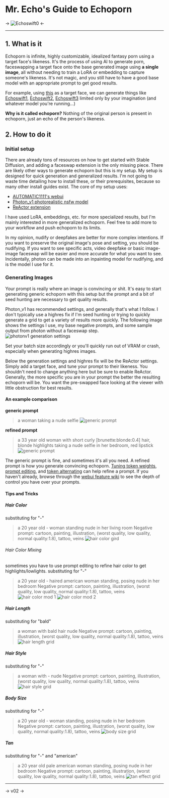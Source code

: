 # Mr. Echo's Guide to Echoporn

-> ![Echoswift0](https://files.catbox.moe/dvejgi.jpg) <-

---
## 1. What is it

Echoporn is infinite, highly customizable, idealized fantasy porn using a target face's likeness. It's the process of using AI to generate porn, faceswapping a target face onto the base generated image using **a single image**, all without needing to train a LoRA or embedding to capture someone's likeness. It's not magic, and you still have to have a good base model with an appropriate prompt to get good results.

For example, using [this](https://files.catbox.moe/3n48z7.jpg) as a target face, we can generate things like [Echoswift1](https://files.catbox.moe/9xm4r8.jpg), [Echoswift2](https://files.catbox.moe/wvd74g.jpg), [Echoswift3](https://files.catbox.moe/ak8nsc.jpg) limited only by your imagination (and whatever model you're running...)

**Why is it called echoporn?** Nothing of the original person is present in echoporn, just an echo of the person's likeness.

## 2. How to do it

### Initial setup

There are already tons of resources on how to get started with Stable Diffusion, and adding a faceswap extension is the only missing piece. There are likely other ways to generate echoporn but this is my setup. My setup is designed for quick generation and generalized results. I'm not going to waste time detailing how to install these, or their prerequisites, because so many other install guides exist. The core of my setup uses:

- [AUTOMATIC1111's webui](https://github.com/AUTOMATIC1111/stable-diffusion-webui)
- [Photon_v1 photorealistic nsfw model](https://civitai.com/models/84728?modelVersionId=90072)
- [ReActor extension](https://github.com/Gourieff/sd-webui-reactor)

I have used LoRA, embeddings, etc. for more specialized results, but I'm mainly interested in more generalized echoporn. Feel free to add more to your workflow and push echoporn to its limits.

In my opinion, nudify or deepfakes are better for more complex intentions. If you want to preserve the original image's pose and setting, you should be nudifying. If you want to see specific acts, video deepfake or basic image-image faceswap will be easier and more accurate for what you want to see. Incidentally, photon can be made into an inpainting model for nudifying, and is the model I use for it.

### Generating Images

Your prompt is really where an image is convincing or shit. It's easy to start generating generic echoporn with this setup but the prompt and a bit of seed hunting are necessary to get quality results.

Photon_v1 has recommended settings, and generally that's what I follow. I don't typically use a highres fix if I'm seed hunting or trying to quickly generate a grid to get a variety of results more quickly. The following image shows the settings I use, my base negative prompts, and some sample output from photon without a faceswap step.
![photonv1 generation settings](https://files.catbox.moe/a4cgt3.png)

Set your batch size accordingly or you'll quickly run out of VRAM or crash, especially when generating highres images.

Below the generation settings and highres fix will be the ReActor settings. Simply add a target face, and tune your prompt to their likeness. You shouldn't need to change anything here but be sure to enable ReActor. Generally, the more specific you are in your prompt the better the resulting echoporn will be. You want the pre-swapped face looking at the viewer with little obstruction for best results.

#### An example comparison
**generic prompt**
> a woman taking a nude selfie
![generic prompt](https://files.catbox.moe/cw3rt5.jpg)

**refined prompt**
> a 33 year old woman with short curly \[brunette:blonde:0.4\] hair, blonde highlights taking a nude selfie in her bedroom, red lipstick
![generic prompt](https://files.catbox.moe/dapspg.jpg)

The generic prompt is fine, and sometimes it's all you need. A refined prompt is how you generate convincing echoporn. [Tuning token weights](https://github.com/AUTOMATIC1111/stable-diffusion-webui/wiki/Features#attentionemphasis), [prompt editing](https://github.com/AUTOMATIC1111/stable-diffusion-webui/wiki/Features#prompt-editing), and [token alternating](https://github.com/AUTOMATIC1111/stable-diffusion-webui/wiki/Features#alternating-words) can help refine a prompt. If you haven't already, browse through the [webui feature wiki](https://github.com/AUTOMATIC1111/stable-diffusion-webui/wiki/Features) to see the depth of control you have over your prompts.

#### Tips and Tricks

##### Hair Color
substituting for "-"
> a 20 year old - woman standing nude in her living room
> Negative prompt: cartoon, painting, illustration, (worst quality, low quality, normal quality:1.8), tattoo, veins
![hair color gird](https://files.catbox.moe/71tysf.jpg)

###### Hair Color Mixing
sometimes you have to use prompt editing to refine hair color to get highlights/lowlights. substituting for "-"
> a 20 year old - haired american woman standing, posing nude in her bedroom
> Negative prompt: cartoon, painting, illustration, (worst quality, low quality, normal quality:1.8), tattoo, veins
![hair color mod 1](https://files.catbox.moe/f3o4m1.jpg)
![hair color mod 2](https://files.catbox.moe/pvggnb.jpg)

##### Hair Length
substituting for "bald"
> a woman with bald hair nude
> Negative prompt: cartoon, painting, illustration, (worst quality, low quality, normal quality:1.8), tattoo, veins
![hair length grid](https://files.catbox.moe/4lr198.jpg)

##### Hair Style
substituting for "-"
> a woman with - nude
> Negative prompt: cartoon, painting, illustration, (worst quality, low quality, normal quality:1.8), tattoo, veins
![hair style grid](https://files.catbox.moe/03mjc2.jpg)

##### Body Size
substituting for "-"
> a 20 year old - woman standing, posing nude in her bedroom
> Negative prompt: cartoon, painting, illustration, (worst quality, low quality, normal quality:1.8), tattoo, veins
![body size grid](https://files.catbox.moe/vscemq.jpg)

##### Tan
substituting for "-" and "american"
> a 20 year old pale american woman standing, posing nude in her bedroom
> Negative prompt: cartoon, painting, illustration, (worst quality, low quality, normal quality:1.8), tattoo, veins
![tan effect grid](https://files.catbox.moe/8rkbza.jpg)

---
-> v02 ->